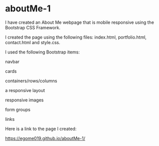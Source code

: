 # aboutMe-1
I have created an About Me webpage that is mobile responsive using the Bootstrap CSS Framework.

I created the page using the following files: index.html, portfolio.html, contact.html and style.css.

I used the following Bootstrap items:

navbar

cards

containers/rows/columns

a responsive layout

responsive images

form groups

links

Here is a link to the page I created:

https://egome019.github.io/aboutMe-1/

